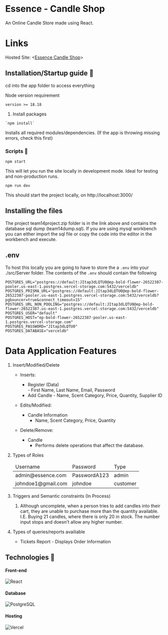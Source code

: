 # Essence - Candle Shop
An Online Candle Store made using React.

# Links
Hosted Site: <[Essence Candle Shop](https://essence-true.vercel.app/)>  

## Installation/Startup guide 🔨

cd into the app folder to access everything

Node version requirement 
```
version >= 18.18
```

1. Install packages
```
`npm install`
```
Installs all required modules/dependencies. (If the app is throwing missing errors, check this first)

### Scripts 📜
`npm start`

This will let you run the site locally in development mode.
Ideal for testing and non-production runs.

`npm run dev`

This should start the project locally, on http://localhost:3000/

## Installing the files
The project team14project.zip folder is in the link above and contains the database sql dump (team14dump.sql). If you are using mysql workbench you can either import the sql file or copy the code into the editor in the workbench and execute.

## .env
To host this locally you are going to have to store the a `.env` into your ./src/Server folder. The contents of the `.env` should contain the following
```
POSTGRES_URL="postgres://default:JItap3dLQTU0@ep-bold-flower-26522387-pooler.us-east-1.postgres.vercel-storage.com:5432/verceldb"
POSTGRES_PRISMA_URL="postgres://default:JItap3dLQTU0@ep-bold-flower-26522387-pooler.us-east-1.postgres.vercel-storage.com:5432/verceldb?pgbouncer=true&connect_timeout=15"
POSTGRES_URL_NON_POOLING="postgres://default:JItap3dLQTU0@ep-bold-flower-26522387.us-east-1.postgres.vercel-storage.com:5432/verceldb"
POSTGRES_USER="default"
POSTGRES_HOST="ep-bold-flower-26522387-pooler.us-east-1.postgres.vercel-storage.com"
POSTGRES_PASSWORD="JItap3dLQTU0"
POSTGRES_DATABASE="verceldb"
```

# Data Application Features
1. Insert/Modified/Delete
    - Inserts:  
        - Register (Data)  
                - First Name, Last Name, Email, Password
        - Add Candle
                - Name, Scent Category, Price, Quantity, Supplier ID

    - Edits/Modified:   
        - Candle Information
            - Name, Scent Category, Price, Quantity

    - Delete/Remove:  
        - Candle
            - Performs delete operations that affect the database.

            
2. Types of Roles  
    <table>
        <thead>
            <tr>
                <td>Username</td>
                <td>Password</td>
                <td>Type</td>
            </tr>
        </thead>
        <tbody>
            <tr>
                <td>admin@essence.com</td>
                <td>PasswordA123</td>
                <td>admin</td>
            </tr>
            <tr>
                <td>johndoe1@gmail.com</td>
                <td>johndoe</td>
                <td>customer</td>
            </tr>
        </tbody>
    </table>
3. Triggers and Semantic constraints (In Process) 
    1. Although uncomplete, when a person tries to add candles into their cart, they are unable to purchase more than the quantity available. I.E. Buying 21 candles, where there is only 20 in stock. The number input stops and doesn't allow any higher number.
       
4. Types of queries/reports availiable
    - Tickets Report - Displays Order Information

## Technologies 📡

#### Front-end
![React](https://img.shields.io/badge/react-%2320232a.svg?style=for-the-badge&logo=react&logoColor=%2361DAFB)

#### Database
![PostgreSQL](https://img.shields.io/badge/postgresql-%23316192.svg?style=for-the-badge&logo=postgresql&logoColor=white)

#### Hosting

![Vercel](https://img.shields.io/badge/vercel-%23000000.svg?style=for-the-badge&logo=vercel&logoColor=white)
